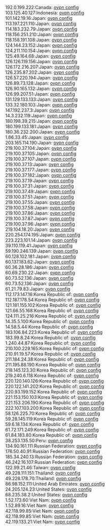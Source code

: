 192.0.199.222:Canada: [ovpn config](vpn/192_0_199_222.ovpn)  
103.125.40.127:Indonesia: [ovpn config](vpn/103_125_40_127.ovpn)  
101.142.19.16:Japan: [ovpn config](vpn/101_142_19_16.ovpn)  
113.197.221.110:Japan: [ovpn config](vpn/113_197_221_110.ovpn)  
114.183.232.79:Japan: [ovpn config](vpn/114_183_232_79.ovpn)  
118.156.251.210:Japan: [ovpn config](vpn/118_156_251_210.ovpn)  
118.158.191.108:Japan: [ovpn config](vpn/118_158_191_108.ovpn)  
124.144.23.152:Japan: [ovpn config](vpn/124_144_23_152.ovpn)  
124.211.110.154:Japan: [ovpn config](vpn/124_211_110_154.ovpn)  
125.49.164.68:Japan: [ovpn config](vpn/125_49_164_68.ovpn)  
126.126.119.156:Japan: [ovpn config](vpn/126_126_119_156.ovpn)  
126.172.216.207:Japan: [ovpn config](vpn/126_172_216_207.ovpn)  
126.235.87.202:Japan: [ovpn config](vpn/126_235_87_202.ovpn)  
126.57.220.194:Japan: [ovpn config](vpn/126_57_220_194.ovpn)  
126.89.73.128:Japan: [ovpn config](vpn/126_89_73_128.ovpn)  
126.90.165.132:Japan: [ovpn config](vpn/126_90_165_132.ovpn)  
126.99.207.51:Japan: [ovpn config](vpn/126_99_207_51.ovpn)  
131.129.133.133:Japan: [ovpn config](vpn/131_129_133_133.ovpn)  
133.32.180.103:Japan: [ovpn config](vpn/133_32_180_103.ovpn)  
147.192.237.3:Japan: [ovpn config](vpn/147_192_237_3.ovpn)  
14.3.232.119:Japan: [ovpn config](vpn/14_3_232_119.ovpn)  
180.198.39.215:Japan: [ovpn config](vpn/180_198_39_215.ovpn)  
180.199.133.181:Japan: [ovpn config](vpn/180_199_133_181.ovpn)  
180.36.232.200:Japan: [ovpn config](vpn/180_36_232_200.ovpn)  
1.66.33.45:Japan: [ovpn config](vpn/1_66_33_45.ovpn)  
203.165.114.190:Japan: [ovpn config](vpn/203_165_114_190.ovpn)  
219.100.37.104:Japan: [ovpn config](vpn/219_100_37_104.ovpn)  
219.100.37.105:Japan: [ovpn config](vpn/219_100_37_105.ovpn)  
219.100.37.107:Japan: [ovpn config](vpn/219_100_37_107.ovpn)  
219.100.37.13:Japan: [ovpn config](vpn/219_100_37_13.ovpn)  
219.100.37.177:Japan: [ovpn config](vpn/219_100_37_177.ovpn)  
219.100.37.182:Japan: [ovpn config](vpn/219_100_37_182.ovpn)  
219.100.37.19:Japan: [ovpn config](vpn/219_100_37_19.ovpn)  
219.100.37.31:Japan: [ovpn config](vpn/219_100_37_31.ovpn)  
219.100.37.49:Japan: [ovpn config](vpn/219_100_37_49.ovpn)  
219.100.37.51:Japan: [ovpn config](vpn/219_100_37_51.ovpn)  
219.100.37.55:Japan: [ovpn config](vpn/219_100_37_55.ovpn)  
219.100.37.58:Japan: [ovpn config](vpn/219_100_37_58.ovpn)  
219.100.37.86:Japan: [ovpn config](vpn/219_100_37_86.ovpn)  
219.100.37.87:Japan: [ovpn config](vpn/219_100_37_87.ovpn)  
219.100.37.96:Japan: [ovpn config](vpn/219_100_37_96.ovpn)  
219.104.18.20:Japan: [ovpn config](vpn/219_104_18_20.ovpn)  
220.254.174.195:Japan: [ovpn config](vpn/220_254_174_195.ovpn)  
223.223.101.14:Japan: [ovpn config](vpn/223_223_101_14.ovpn)  
39.110.119.41:Japan: [ovpn config](vpn/39_110_119_41.ovpn)  
59.190.246.139:Japan: [ovpn config](vpn/59_190_246_139.ovpn)  
60.128.102.181:Japan: [ovpn config](vpn/60_128_102_181.ovpn)  
60.137.183.62:Japan: [ovpn config](vpn/60_137_183_62.ovpn)  
60.36.28.186:Japan: [ovpn config](vpn/60_36_28_186.ovpn)  
60.69.230.22:Japan: [ovpn config](vpn/60_69_230_22.ovpn)  
60.73.52.136:Japan: [ovpn config](vpn/60_73_52_136.ovpn)  
60.73.52.136:Japan: [ovpn config](vpn/60_73_52_136.ovpn)  
61.21.79.83:Japan: [ovpn config](vpn/61_21_79_83.ovpn)  
112.173.147.16:Korea Republic of: [ovpn config](vpn/112_173_147_16.ovpn)  
112.187.178.54:Korea Republic of: [ovpn config](vpn/112_187_178_54.ovpn)  
121.181.155.102:Korea Republic of: [ovpn config](vpn/121_181_155_102.ovpn)  
121.66.55.168:Korea Republic of: [ovpn config](vpn/121_66_55_168.ovpn)  
124.111.25.216:Korea Republic of: [ovpn config](vpn/124_111_25_216.ovpn)  
14.35.5.100:Korea Republic of: [ovpn config](vpn/14_35_5_100.ovpn)  
14.58.5.44:Korea Republic of: [ovpn config](vpn/14_58_5_44.ovpn)  
183.106.84.223:Korea Republic of: [ovpn config](vpn/183_106_84_223.ovpn)  
183.99.8.24:Korea Republic of: [ovpn config](vpn/183_99_8_24.ovpn)  
1.240.44.87:Korea Republic of: [ovpn config](vpn/1_240_44_87.ovpn)  
210.100.229.165:Korea Republic of: [ovpn config](vpn/210_100_229_165.ovpn)  
210.91.19.57:Korea Republic of: [ovpn config](vpn/210_91_19_57.ovpn)  
211.184.24.38:Korea Republic of: [ovpn config](vpn/211_184_24_38.ovpn)  
211.195.88.190:Korea Republic of: [ovpn config](vpn/211_195_88_190.ovpn)  
218.145.123.30:Korea Republic of: [ovpn config](vpn/218_145_123_30.ovpn)  
219.240.6.118:Korea Republic of: [ovpn config](vpn/219_240_6_118.ovpn)  
220.120.140.126:Korea Republic of: [ovpn config](vpn/220_120_140_126.ovpn)  
220.122.141.202:Korea Republic of: [ovpn config](vpn/220_122_141_202.ovpn)  
220.93.199.152:Korea Republic of: [ovpn config](vpn/220_93_199_152.ovpn)  
221.153.150.103:Korea Republic of: [ovpn config](vpn/221_153_150_103.ovpn)  
221.153.206.190:Korea Republic of: [ovpn config](vpn/221_153_206_190.ovpn)  
222.107.103.200:Korea Republic of: [ovpn config](vpn/222_107_103_200.ovpn)  
58.126.225.70:Korea Republic of: [ovpn config](vpn/58_126_225_70.ovpn)  
59.28.145.119:Korea Republic of: [ovpn config](vpn/59_28_145_119.ovpn)  
59.6.18.134:Korea Republic of: [ovpn config](vpn/59_6_18_134.ovpn)  
61.72.171.249:Korea Republic of: [ovpn config](vpn/61_72_171_249.ovpn)  
61.84.183.80:Korea Republic of: [ovpn config](vpn/61_84_183_80.ovpn)  
38.253.135.50:Peru: [ovpn config](vpn/38_253_135_50.ovpn)  
134.90.161.111:Russian Federation: [ovpn config](vpn/134_90_161_111.ovpn)  
176.50.40.91:Russian Federation: [ovpn config](vpn/176_50_40_91.ovpn)  
185.34.240.13:Russian Federation: [ovpn config](vpn/185_34_240_13.ovpn)  
46.242.16.107:Russian Federation: [ovpn config](vpn/46_242_16_107.ovpn)  
122.99.21.46:Taiwan: [ovpn config](vpn/122_99_21_46.ovpn)  
49.228.111.151:Thailand: [ovpn config](vpn/49_228_111_151.ovpn)  
49.228.178.70:Thailand: [ovpn config](vpn/49_228_178_70.ovpn)  
86.98.152.111:United Arab Emirates: [ovpn config](vpn/86_98_152_111.ovpn)  
24.205.124.23:United States: [ovpn config](vpn/24_205_124_23.ovpn)  
68.235.38.2:United States: [ovpn config](vpn/68_235_38_2.ovpn)  
1.52.173.60:Viet Nam: [ovpn config](vpn/1_52_173_60.ovpn)  
1.52.89.16:Viet Nam: [ovpn config](vpn/1_52_89_16.ovpn)  
42.118.99.85:Viet Nam: [ovpn config](vpn/42_118_99_85.ovpn)  
42.118.99.85:Viet Nam: [ovpn config](vpn/42_118_99_85.ovpn)  
42.119.133.21:Viet Nam: [ovpn config](vpn/42_119_133_21.ovpn)  
